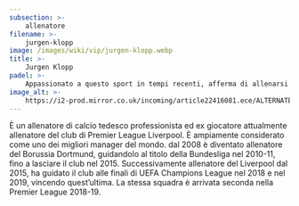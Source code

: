 ```yaml
---
subsection: >-
    allenatore
filename: >-
    jurgen-klopp
image: /images/wiki/vip/jurgen-klopp.webp
title: >-
    Jurgen Klopp
padel: >-
    Appassionato a questo sport in tempi recenti, afferma di allenarsi spesso, oltre che a divertirsi molto. Ha anche affermato che le prime volte, come quasi tutti d'altronde, ha avuto non pochi problemi ad approcciarsi correttamente a questo sport.
image_alt: >-
    https://i2-prod.mirror.co.uk/incoming/article22416081.ece/ALTERNATES/s615b/0_Liverpool-Training-Session.jpg
---
```

È un allenatore di calcio tedesco professionista ed ex giocatore attualmente allenatore del club di Premier League Liverpool. È ampiamente considerato come uno dei migliori manager del mondo. dal 2008 è diventato allenatore del Borussia Dortmund, guidandolo al titolo della Bundesliga nel 2010-11, fino a lasciare il club nel 2015. Successivamente allenatore del Liverpool dal 2015, ha guidato il club alle finali di UEFA Champions League nel 2018 e nel 2019, vincendo quest’ultima. La stessa squadra è arrivata seconda nella Premier League 2018-19.
